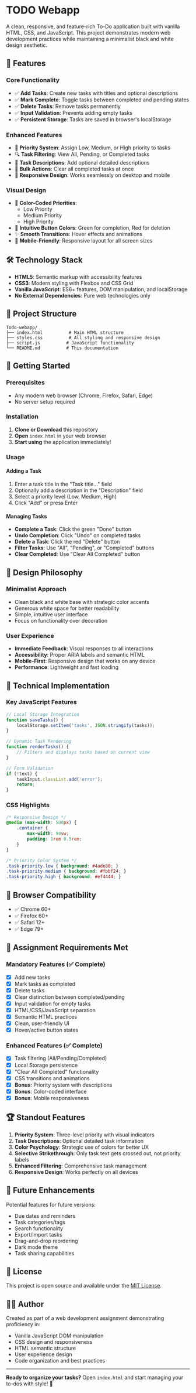 # TODO Webapp

A clean, responsive, and feature-rich To-Do application built with vanilla HTML, CSS, and JavaScript. This project demonstrates modern web development practices while maintaining a minimalist black and white design aesthetic.

## 🚀 Features

### Core Functionality
- ✅ **Add Tasks**: Create new tasks with titles and optional descriptions
- ✅ **Mark Complete**: Toggle tasks between completed and pending states
- ✅ **Delete Tasks**: Remove tasks permanently
- ✅ **Input Validation**: Prevents adding empty tasks
- ✅ **Persistent Storage**: Tasks are saved in browser's localStorage

### Enhanced Features
- 🎯 **Priority System**: Assign Low, Medium, or High priority to tasks
- 🔍 **Task Filtering**: View All, Pending, or Completed tasks
- 📝 **Task Descriptions**: Add optional detailed descriptions
- 🧹 **Bulk Actions**: Clear all completed tasks at once
- 📱 **Responsive Design**: Works seamlessly on desktop and mobile

### Visual Design
- 🎨 **Color-Coded Priorities**: 
  - Low Priority 
  - Medium Priority 
  - High Priority 
- 🎯 **Intuitive Button Colors**: Green for completion, Red for deletion
- ✨ **Smooth Transitions**: Hover effects and animations
- 📱 **Mobile-Friendly**: Responsive layout for all screen sizes

## 🛠️ Technology Stack

- **HTML5**: Semantic markup with accessibility features
- **CSS3**: Modern styling with Flexbox and CSS Grid
- **Vanilla JavaScript**: ES6+ features, DOM manipulation, and localStorage
- **No External Dependencies**: Pure web technologies only

## 📁 Project Structure

```
Todo-webapp/
├── index.html          # Main HTML structure
├── styles.css          # All styling and responsive design
├── script.js          # JavaScript functionality
└── README.md          # This documentation
```

## 🚀 Getting Started

### Prerequisites
- Any modern web browser (Chrome, Firefox, Safari, Edge)
- No server setup required

### Installation
1. **Clone or Download** this repository
2. **Open** `index.html` in your web browser
3. **Start using** the application immediately!

### Usage

#### Adding a Task
1. Enter a task title in the "Task title..." field
2. Optionally add a description in the "Description" field
3. Select a priority level (Low, Medium, High)
4. Click "Add" or press Enter

#### Managing Tasks
- **Complete a Task**: Click the green "Done" button
- **Undo Completion**: Click "Undo" on completed tasks
- **Delete a Task**: Click the red "Delete" button
- **Filter Tasks**: Use "All", "Pending", or "Completed" buttons
- **Clear Completed**: Use "Clear All Completed" button

## 🎨 Design Philosophy

### Minimalist Approach
- Clean black and white base with strategic color accents
- Generous white space for better readability
- Simple, intuitive user interface
- Focus on functionality over decoration

### User Experience
- **Immediate Feedback**: Visual responses to all interactions
- **Accessibility**: Proper ARIA labels and semantic HTML
- **Mobile-First**: Responsive design that works on any device
- **Performance**: Lightweight and fast loading

## 🔧 Technical Implementation

### Key JavaScript Features
```javascript
// Local Storage Integration
function saveTasks() {
    localStorage.setItem('tasks', JSON.stringify(tasks));
}

// Dynamic Task Rendering
function renderTasks() {
    // Filters and displays tasks based on current view
}

// Form Validation
if (!text) {
    taskInput.classList.add('error');
    return;
}
```

### CSS Highlights
```css
/* Responsive Design */
@media (max-width: 500px) {
    .container {
        max-width: 98vw;
        padding: 1rem 0.5rem;
    }
}

/* Priority Color System */
.task-priority.low { background: #4ade80; }
.task-priority.medium { background: #fbbf24; }
.task-priority.high { background: #ef4444; }
```

## 📱 Browser Compatibility

- ✅ Chrome 60+
- ✅ Firefox 60+
- ✅ Safari 12+
- ✅ Edge 79+

## 🎯 Assignment Requirements Met

### Mandatory Features (✅ Complete)
- [x] Add new tasks
- [x] Mark tasks as completed
- [x] Delete tasks
- [x] Clear distinction between completed/pending
- [x] Input validation for empty tasks
- [x] HTML/CSS/JavaScript separation
- [x] Semantic HTML practices
- [x] Clean, user-friendly UI
- [x] Hover/active button states

### Enhanced Features (✅ Complete)
- [x] Task filtering (All/Pending/Completed)
- [x] Local Storage persistence
- [x] "Clear All Completed" functionality
- [x] CSS transitions and animations
- [x] **Bonus**: Priority system with descriptions
- [x] **Bonus**: Color-coded interface
- [x] **Bonus**: Mobile responsiveness

## 🏆 Standout Features

1. **Priority System**: Three-level priority with visual indicators
2. **Task Descriptions**: Optional detailed task information
3. **Color Psychology**: Strategic use of colors for better UX
4. **Selective Strikethrough**: Only task text gets crossed out, not priority labels
5. **Enhanced Filtering**: Comprehensive task management
6. **Responsive Design**: Works perfectly on all devices

## 🚀 Future Enhancements

Potential features for future versions:
- Due dates and reminders
- Task categories/tags
- Search functionality
- Export/import tasks
- Drag-and-drop reordering
- Dark mode theme
- Task sharing capabilities

## 📄 License

This project is open source and available under the [MIT License](LICENSE).

## 👨‍💻 Author

Created as part of a web development assignment demonstrating proficiency in:
- Vanilla JavaScript DOM manipulation
- CSS design and responsiveness
- HTML semantic structure
- User experience design
- Code organization and best practices

---

**Ready to organize your tasks?** Open `index.html` and start managing your to-dos with style! 🎉
